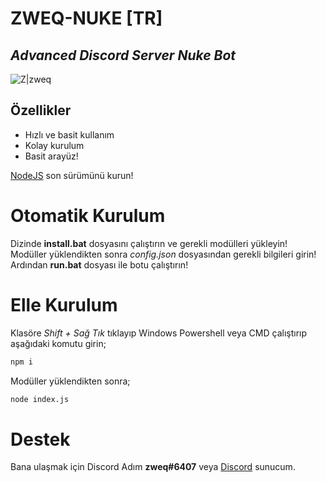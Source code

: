 # ZWEQ-NUKE [TR]
## _Advanced Discord Server Nuke Bot_

![Z|zweq](https://media.discordapp.net/attachments/795415349527838782/930801130852724796/unknown.png)

## Özellikler

- Hızlı ve basit kullanım
- Kolay kurulum
- Basit arayüz!

[NodeJS](https://nodejs.org/) son sürümünü kurun!

# Otomatik Kurulum
Dizinde **install.bat** dosyasını çalıştırın ve gerekli modülleri yükleyin!
Modüller yüklendikten sonra *config.json* dosyasından gerekli bilgileri girin!
Ardından **run.bat** dosyası ile botu çalıştırın!

# Elle Kurulum
Klasöre *Shift + Sağ Tık* tıklayıp Windows Powershell veya CMD çalıştırıp aşağıdaki komutu girin;
```sh
npm i
```

Modüller yüklendikten sonra;

```sh
node index.js
```

# Destek
Bana ulaşmak için Discord Adım **zweq#6407** veya [Discord](https://discord.gg/RZCruPRneA/) sunucum.
